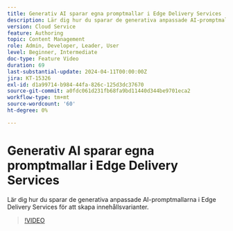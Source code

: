 ```yaml
---
title: Generativ AI sparar egna promptmallar i Edge Delivery Services
description: Lär dig hur du sparar de generativa anpassade AI-promptmallarna i Edge Delivery Services för att skapa innehållsvarianter.
version: Cloud Service
feature: Authoring
topic: Content Management
role: Admin, Developer, Leader, User
level: Beginner, Intermediate
doc-type: Feature Video
duration: 69
last-substantial-update: 2024-04-11T00:00:00Z
jira: KT-15326
exl-id: d1a99714-b984-44fa-826c-125d3dc37670
source-git-commit: a0fdc061d231fb68fa9bd11440d344be9701eca2
workflow-type: tm+mt
source-wordcount: '60'
ht-degree: 0%

---
```


# Generativ AI sparar egna promptmallar i Edge Delivery Services

Lär dig hur du sparar de generativa anpassade AI-promptmallarna i Edge Delivery Services för att skapa innehållsvarianter.

>[!VIDEO](https://video.tv.adobe.com/v/3428317/?learn=on)

